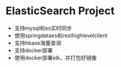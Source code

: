 # ElasticSearch Project 

- 支持mysql和es实时同步
- 使用springdataes和resthighlevelclient
- 支持hbase海量查询
- 支持docker部署
- 使用docker部署elk，并打包好镜像
